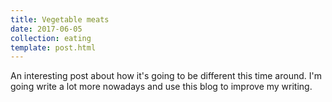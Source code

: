 ```yaml
---
title: Vegetable meats
date: 2017-06-05
collection: eating
template: post.html
---
```


An interesting post about how it's going to be different this time around. I'm going write a lot more nowadays and use this blog to improve my writing.